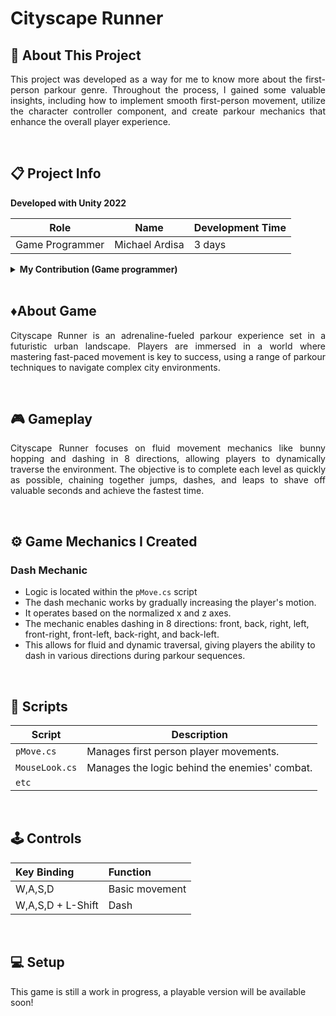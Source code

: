 # Cityscape Runner
 
## 🔴 About This Project
<p align="justify">This project was developed as a way for me to know more about the first-person parkour genre. Throughout the process, I gained some valuable insights, including how to implement smooth first-person movement, utilize the character controller component, and create parkour mechanics that enhance the overall player experience.</p>

<br>

## 📋 Project Info

<b> Developed with Unity 2022 </b>

| **Role** | **Name** | **Development Time** |
| - | - | - |
| Game Programmer | Michael Ardisa | 3 days |

<details>
  <summary> <b>My Contribution (Game programmer)</b> </summary>
  
  - Core Mechanics
  - Level Design
  - Bug Fixing
  
</details>

<br>

## ♦️About Game
<p align="justify">Cityscape Runner is an adrenaline-fueled parkour experience set in a futuristic urban landscape. Players are immersed in a world where mastering fast-paced movement is key to success, using a range of parkour techniques to navigate complex city environments.</p>

<br>

## 🎮 Gameplay
<p align="justify">Cityscape Runner focuses on fluid movement mechanics like bunny hopping and dashing in 8 directions, allowing players to dynamically traverse the environment. The objective is to complete each level as quickly as possible, chaining together jumps, dashes, and leaps to shave off valuable seconds and achieve the fastest time.</p>

<br>

## ⚙️ Game Mechanics I Created
### Dash Mechanic

- Logic is located within the `pMove.cs` script
- The dash mechanic works by gradually increasing the player's motion.
- It operates based on the normalized x and z axes.
- The mechanic enables dashing in 8 directions: front, back, right, left, front-right, front-left, back-right, and back-left.
- This allows for fluid and dynamic traversal, giving players the ability to dash in various directions during parkour sequences.

<!--
### Scriptable Objects Utilization for Weapon Data
<p align="justify">Scriptable objects here are used to store key weapon data within the 'Resources' folder, providing a flexible way to manage and modify weapon attributes. This approach makes adding new weapons efficient and straightforward — simply create a new weapon asset file and adjust its data as needed.</p> -->

<br>

## 📜 Scripts

|  Script       | Description                                                  |
| ------------------- | ------------------------------------------------------------ |
| `pMove.cs`  | Manages first person player movements. |
| `MouseLook.cs`  | Manages the logic behind the enemies' combat. |
| `etc`  |

<br>

## 🕹️ Controls

| **Key Binding** | **Function** |
|:-|:-|
| W,A,S,D | Basic movement |
| W,A,S,D + L-Shift | Dash |

<br>

## 💻 Setup

This game is still a work in progress, a playable version will be available soon!
